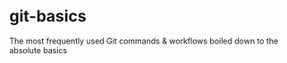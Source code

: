 # git-basics
The most frequently used Git commands &amp; workflows boiled down to the absolute basics
